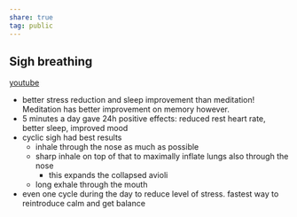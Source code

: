 ```yaml
---  
share: true  
tag: public  
---  
```

  
## Sigh breathing  
[youtube](https://www.youtube.com/watch?v=Eog-DxgW_F8)  
- better stress reduction and sleep improvement than meditation! Meditation has better improvement on memory however.  
- 5 minutes a day gave 24h positive effects: reduced rest heart rate, better sleep, improved mood  
- cyclic sigh had best results  
    - inhale through the nose as much as possible  
    - sharp inhale on top of that to maximally inflate lungs also through the nose  
        - this expands the collapsed avioli  
    - long exhale through the mouth  
 - even one cycle during the day to reduce level of stress. fastest way to reintroduce calm and get balance